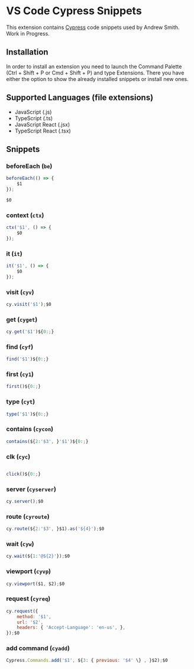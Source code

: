 # VS Code Cypress Snippets

This extension contains [Cypress](https://cypress.io/) code snippets used by Andrew Smith. Work in Progress.

## Installation

In order to install an extension you need to launch the Command Palette (Ctrl + Shift + P or Cmd + Shift + P) and type Extensions.
There you have either the option to show the already installed snippets or install new ones.

## Supported Languages (file extensions)

* JavaScript (.js)
* TypeScript (.ts)
* JavaScript React (.jsx)
* TypeScript React (.tsx)

## Snippets

### beforeEach (`be`)
```javascript
beforeEach(() => {
	$1
});

$0
```
### context (`ctx`)
```javascript
ctx('$1', () => {
	$0
});
```
### it (`it`)
```javascript
it('$1', () => {
	$0
});
```
### visit (`cyv`)
```javascript
cy.visit('$1');$0
```
### get (`cyget`)
```javascript
cy.get('$1')${0:;}
```
### find (`cyf`)
```javascript
find('$1')${0:;}
```
### first (`cy1`)
```javascript
first()${0:;}
```
### type (`cyt`)
```javascript
type('$1')${0:;}
```
### contains (`cycon`)
```javascript
contains(${2:'$3', }'$1')${0:;}
```
### clk (`cyc`)
```javascript

click()${0:;}
```
### server (`cyserver`)
```javascript
cy.server();$0
```
### route (`cyroute`)
```javascript
cy.route(${2:'$3', }$1).as('${4}');$0
```
### wait (`cyw`)
```javascript
cy.wait(${1:'@${2}'});$0
```
### viewport (`cyvp`)
```javascript
cy.viewport($1, $2);$0
```
### request (`cyreq`)
```javascript
cy.request({
	method: '$1',
	url: '$2',
	headers: { 'Accept-Language': 'en-us', },
});$0
```
### add command (`cyadd`)
```javascript
Cypress.Commands.add('$1', ${3: { previous: '$4' \} , }$2);$0
```
